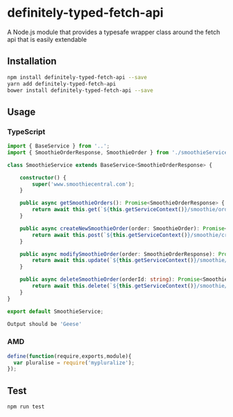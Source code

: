 # definitely-typed-fetch-api
A Node.js module that provides a typesafe wrapper class around the fetch api that is easily extendable
## Installation 
```sh
npm install definitely-typed-fetch-api --save
yarn add definitely-typed-fetch-api
bower install definitely-typed-fetch-api --save
```
## Usage
### TypeScript
```typescript
import { BaseService } from '..';
import { SmoothieOrderResponse, SmoothieOrder } from './smoothieServiceTypes';

class SmoothieService extends BaseService<SmoothieOrderResponse> {

    constructor() {
        super('www.smoothiecentral.com');
    }

    public async getSmoothieOrders(): Promise<SmoothieOrderResponse> {
        return await this.get(`${this.getServiceContext()}/smoothie/orders`);
    }

    public async createNewSmoothieOrder(order: SmoothieOrder): Promise<SmoothieOrderResponse> {
        return await this.post(`${this.getServiceContext()}/smoothie/createorder`, order);
    }

    public async modifySmoothieOrder(order: SmoothieOrderResponse): Promise<SmoothieOrderResponse> {
        return await this.update(`${this.getServiceContext()}/smoothie/createorder`, order);
    }

    public async deleteSmoothieOrder(orderId: string): Promise<SmoothieOrderResponse> {
        return await this.delete(`${this.getServiceContext()}/smoothie/deleteorder/${orderId}`);
    }
}

export default SmoothieService;
```
```sh
Output should be 'Geese'
```
### AMD
```javascript
define(function(require,exports,module){
  var pluralise = require('mypluralize');
});
```
## Test 
```sh
npm run test
```
